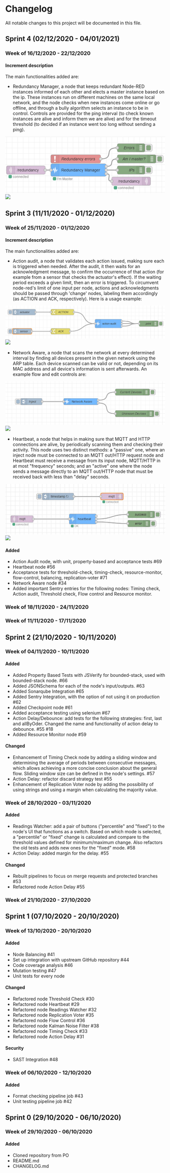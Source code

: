 # Changelog

All notable changes to this project will be documented in this file.

## Sprint 4 (02/12/2020 - 04/01/2021)

### Week of 16/12/2020 - 22/12/2020

#### Increment description

The main functionalities added are:

- Redundancy Manager, a node that keeps redundant Node-RED instances informed of each other and elects a master instance based on the ip. These instances run on different machines on the same local network, and the node checks when new instances come online or go offline, and through a bully algorithm selects an instance to be in control. Controls are provided for the ping interval (to check known instances are alive and inform them we are alive) and for the timeout threshold (to decided if an instance went too long without sending a ping).

![](./samples/redundancy-manager.png)
![](https://i.imgur.com/bwvgr6k.png)

## Sprint 3 (11/11/2020 - 01/12/2020)

### Week of 25/11/2020 - 01/12/2020

#### Increment description

The main functionalities added are:

- Action audit, a node that validates each action issued, making sure each is triggered when needed. After the audit, it then waits for an acknowledgment message, to confirm the occurrence of that action (for example from a sensor that checks the actuator's effect). If the waiting period exceeds a given limit, then an error is triggered. To circumvent node-red's limit of one input per node, actions and acknowledgments should be passed through 'change' nodes, labeling them accordingly (as ACTION and ACK, respectively). Here is a usage example:

![](./samples/action-audit.png)
![](https://i.imgur.com/jXXwqHU.png)

- Network Aware, a node that scans the network at every determined interval by finding all devices present in the given network using the ARP table. Each device scanned can be valid or not, depending on its MAC address and all device's information is sent afterwards. An example flow and edit controls are:

![](./samples/network-aware.png)
![](https://i.imgur.com/nTPhXVt.png)

- Heartbeat, a node that helps in making sure that MQTT and HTTP connections are alive, by periodically scanning them and checking their activity. This node uses two distinct methods: a "passive" one, where an inject node must be connected to an MQTT out/HTTP request node and Heartbeat must receive a message from its input node, MQTT/HTTP in at most "frequency" seconds; and an "active" one where the node sends a message directly to an MQTT out/HTTP node that must be received back with less than "delay" seconds.

![](./samples/heartbeat-passive-mqtt.png)
![](https://i.imgur.com/F2kfIHy.png)

#### Added

- Action Audit node, with unit, property-based and acceptance tests #69
- Heartbeat node #56
- Acceptance tests for threshold-check, timing-check, resource-monitor, flow-control, balancing, replication-voter #71
- Network Aware node #34
- Added important Sentry entries for the following nodes: Timing check, Action audit, Threshold check, Flow control and Resource monitor.

### Week of 18/11/2020 - 24/11/2020

### Week of 11/11/2020 - 17/11/2020

## Sprint 2 (21/10/2020 - 10/11/2020)

### Week of 04/11/2020 - 10/11/2020

#### Added

- Added Property Based Tests with JSVerify for bounded-stack, used with bounded-stack node. #66
- Added JSONSchema for each of the node's input/outputs. #63
- Added Sonarqube Integration #65
- Added Sentry Integration, with the option of not using it on production #62
- Added Checkpoint node #61
- Added acceptance testing using selenium #67
- Action Delay/Debounce: add tests for the following strategies: first, last and allByOder. Changed the name and functionality of action delay to debounce. #55 #18
- Added Resource Monitor node #59

#### Changed

- Enhancement of Timing Check node by adding a sliding window and determining the average of periods between
  consecutive messages, which allows achieving a more concise conclusion about the general flow. Sliding window
  size can be defined in the node's settings. #57
- Action Delay: refactor discard strategy test #55
- Enhancement of Replication Voter node by adding the possibility of using strings and using a margin when calculating the majority value.

### Week of 28/10/2020 - 03/11/2020

#### Added

- Readings Watcher: add a pair of buttons ("percentile" and "fixed") to the node's UI that functions as a switch.
  Based on which mode is selected, a "percentile" or "fixed" change is calculated and compare to the threshold
  values defined for minimum/maximum change.
  Also refactors the old tests and adds new ones for the "fixed" mode. #58
- Action Delay: added margin for the delay. #55

#### Changed

- Rebuilt pipelines to focus on merge requests and protected branches #53
- Refactored node Action Delay #55

### Week of 21/10/2020 - 27/10/2020

## Sprint 1 (07/10/2020 - 20/10/2020)

### Week of 13/10/2020 - 20/10/2020

#### Added

- Node Balancing #41
- Set up integration with upstream GitHub repository #44
- Code coverage analysis #46
- Mutation testing #47
- Unit tests for every node

#### Changed

- Refactored node Threshold Check #30
- Refactored node Heartbeat #29
- Refactored node Readings Watcher #32
- Refactored node Replication Voter #35
- Refactored node Flow Control #36
- Refactored node Kalman Noise Filter #38
- Refactored node Timing Check #33
- Refactored node Action Delay #31

#### Security

- SAST Integration #48

### Week of 06/10/2020 - 12/10/2020

#### Added

- Format checking pipeline job #43
- Unit testing pipeline job #42

## Sprint 0 (29/10/2020 - 06/10/2020)

### Week of 29/10/2020 - 06/10/2020

#### Added

- Cloned repository from PO
- README.md
- CHANGELOG.md
